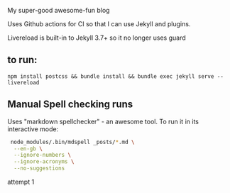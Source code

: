 My super-good awesome-fun blog

Uses Github actions for CI so that I can use Jekyll and plugins.

Livereload is built-in to Jekyll 3.7+ so it no longer uses guard

## to run:

`npm install postcss && bundle install && bundle exec jekyll serve --livereload`

## Manual Spell checking runs

Uses "markdown spellchecker" - an awesome tool. To run it in its interactive mode:

```bash
 node_modules/.bin/mdspell _posts/*.md \
  --en-gb \
  --ignore-numbers \
  --ignore-acronyms \
  --no-suggestions
  ```
  
  attempt 1
